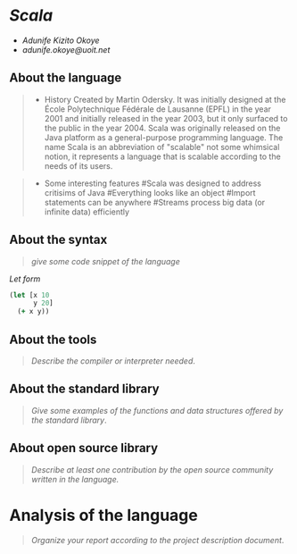 # _Scala_

- _Adunife Kizito Okoye_
- _adunife.okoye@uoit.net_

## About the language
> - History 
>Created by Martin Odersky. It was initially designed at the École Polytechnique Fédérale de Lausanne (EPFL) in the year 2001 and initially released in the year 2003, but it only surfaced to the public in the year 2004. Scala was originally released on the Java platform as a general-purpose programming language. The name Scala is an abbreviation of "scalable" not some whimsical notion, it represents a language that is scalable according to the needs of its users.

> - Some interesting features
#Scala was designed to address critisims of Java
#Everything looks like an object
#Import statements can be anywhere
#Streams process big data (or infinite data) efficiently

## About the syntax

> _give some code snippet of the language_

*Let form*

```clojure
(let [x 10
      y 20]
  (+ x y))
```

## About the tools

> _Describe the compiler or interpreter needed_.

## About the standard library

> _Give some examples of the functions and data structures
> offered by the standard library_.

## About open source library

> _Describe at least one contribution by the open source
community written in the language._

# Analysis of the language

> _Organize your report according to the project description
document_.


